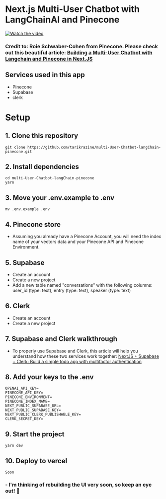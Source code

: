 # Next.js Multi-User Chatbot with LangChainAI and Pinecone


[![Watch the video](https://i9.ytimg.com/vi_webp/hbFuBZ7LUZY/maxresdefault.webp?v=647d1366&sqp=CMCl9KMG&rs=AOn4CLCZYY1E-jm9mmOL9hwd44b682hdFA)](https://youtu.be/hbFuBZ7LUZY)

### Credit to: **Roie Schwaber-Cohen** from Pinecone. Please check out this beautiful article: [Building a Multi-User Chatbot with Langchain and Pinecone in Next.JS](https://www.pinecone.io/learn/javascript-chatbot/)

## Services used in this app
- Pinecone
- Supabase
- clerk

# **Setup**
## 1. Clone this repository
```
git clone https://github.com/tarikrazine/multi-User-Chatbot-langChain-pinecone.git
```

## 2. Install dependencies
```
cd multi-User-Chatbot-langChain-pinecone
yarn
```

## 3. Move your .env.example to .env
```
mv .env.example .env
```

## 4. Pinecone store
- Assuming you already have a Pinecone Account, you will need the index name of your vectors data and your Pinecone API and Pinecone Environment.

## 5. Supabase
- Create an account
- Create a new project
- Add a new table named "conversations" with the following columns: user_id (type: text), entry (type: text), speaker (type: text)
    

## 6. Clerk
- Create an account
- Create a new project

## 7. Supabase and Clerk walkthrough
- To properly use Supabase and Clerk, this article will help you understand how these two services work together: [NextJS + Supabase + Clerk: Build a simple todo app with multifactor authentication](https://clerk.com/blog/nextjs-supabase-todos-with-multifactor-authentication)

## 8. Add your keys to the .env
```
OPENAI_API_KEY=
PINECONE_API_KEY=
PINECONE_ENVIRONMENT=
PINECONE_INDEX_NAME=
NEXT_PUBLIC_SUPABASE_URL=
NEXT_PUBLIC_SUPABASE_KEY=
NEXT_PUBLIC_CLERK_PUBLISHABLE_KEY=
CLERK_SECRET_KEY=
```

## 9. Start the project
```
yarn dev
```

## 10. Deploy to vercel
```
Soon
```

### - **I'm thinking of rebuilding the UI very soon, so keep an eye out! 👀**